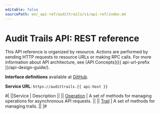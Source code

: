 ```yaml
---
editable: false
sourcePath: en/_api-ref/audittrails/v1/api-ref/index.md
---
```


# Audit Trails API: REST reference

This API reference is organized by resource. Actions are performed by sending HTTP requests to resource URLs or making RPC calls. For more information about API architecture, see [API Concepts]({{ api-url-prefix }}/api-design-guide/).

**Interface definitions** available at [GitHub](https://github.com/yandex-cloud/cloudapi/tree/master/yandex/cloud/audittrails/v1).

**Service URL**: `https://audittrails.{{ api-host }}`

#|
||Service | Description ||
|| [Operation](Operation/index.md) | A set of methods for managing operations for asynchronous API requests. ||
|| [Trail](Trail/index.md) | A set of methods for managing trails. ||
|#